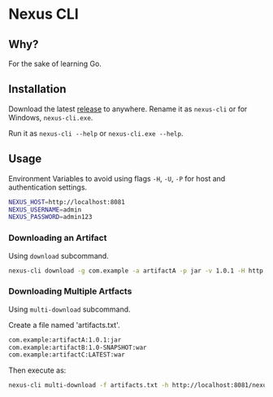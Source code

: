 # Nexus CLI

## Why?

For the sake of learning Go.

## Installation

Download the latest [release](https://github.com/bzon/nexus-cli/releases) to anywhere. Rename it as `nexus-cli` or for Windows, `nexus-cli.exe`.

Run it as `nexus-cli --help` or `nexus-cli.exe --help`.

## Usage

Environment Variables to avoid using flags `-H`, `-U`, `-P` for host and authentication settings.

```bash
NEXUS_HOST=http://localhost:8081
NEXUS_USERNAME=admin
NEXUS_PASSWORD=admin123
```

### Downloading an Artifact

Using `download` subcommand.

```bash
nexus-cli download -g com.example -a artifactA -p jar -v 1.0.1 -H http://localhost:8081/nexus -U admin -P admin123
```

### Downloading Multiple Artfacts

Using `multi-download` subcommand.

Create a file named 'artifacts.txt'.

```bash
com.example:artifactA:1.0.1:jar
com.example:artifactB:1.0-SNAPSHOT:war
com.example:artifactC:LATEST:war
```

Then execute as:

```bash
nexus-cli multi-download -f artifacts.txt -h http://localhost:8081/nexus -U admin -P admin123
```